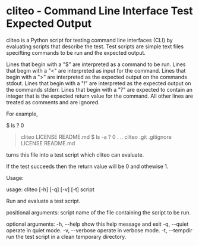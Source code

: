 # cliteo - Command Line Interface Test Expected Output

cliteo is a Python script for testing command line interfaces (CLI) by
evaluating scripts that describe the test. Test scripts are simple text
files specifting commands to be run and the expected output.

Lines that begin with a "$" are interpreted as a command to be run.
Lines that begin with a "<" are interpreted as input for the command.
Lines that begin with a ">" are interpreted as the expected output on
the commands stdout.
Lines that begin with a "!" are interpreted as the expected output on
the commands stderr.
Lines that begin with a "?" are expected to contain an integer that is
the expected return value for the command.
All other lines are treated as comments and are ignored.

For example,

$ ls
? 0
> cliteo
> LICENSE
> README.md
$ ls -a
? 0
> .
> ..
> cliteo
> .git
> .gitignore
> LICENSE
> README.md

turns this file into a test script which cliteo can evaluate.

If the test succeeds then the return value will be 0 and othewise 1.

Usage:

usage: cliteo [-h] [-q] [-v] [-t] script

Run and evaluate a test script.

positional arguments:
  script         name of the file containing the script to be run.

optional arguments:
  -h, --help     show this help message and exit
  -q, --quiet    operate in quiet mode.
  -v, --verbose  operate in verbose mode.
  -t, --tempdir  run the test script in a clean temporary directory.
